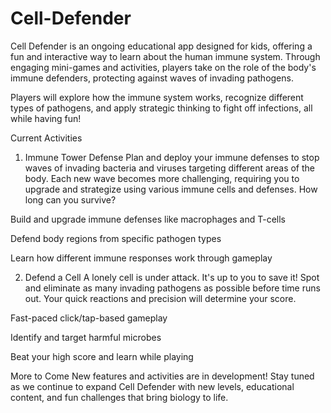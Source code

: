 # Cell-Defender

Cell Defender is an ongoing educational app designed for kids, offering a fun and interactive way to learn about the human immune system. Through engaging mini-games and activities, players take on the role of the body's immune defenders, protecting against waves of invading pathogens.

Players will explore how the immune system works, recognize different types of pathogens, and apply strategic thinking to fight off infections, all while having fun!

Current Activities
1. Immune Tower Defense
Plan and deploy your immune defenses to stop waves of invading bacteria and viruses targeting different areas of the body. Each new wave becomes more challenging, requiring you to upgrade and strategize using various immune cells and defenses. How long can you survive?

Build and upgrade immune defenses like macrophages and T-cells

Defend body regions from specific pathogen types

Learn how different immune responses work through gameplay

2. Defend a Cell
A lonely cell is under attack. It's up to you to save it! Spot and eliminate as many invading pathogens as possible before time runs out. Your quick reactions and precision will determine your score.

Fast-paced click/tap-based gameplay

Identify and target harmful microbes

Beat your high score and learn while playing

More to Come
New features and activities are in development! Stay tuned as we continue to expand Cell Defender with new levels, educational content, and fun challenges that bring biology to life.


